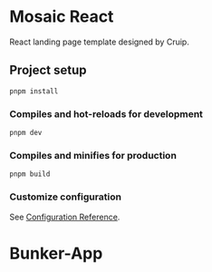 # Mosaic React

React landing page template designed by Cruip.

## Project setup

```
pnpm install
```

### Compiles and hot-reloads for development

```
pnpm dev
```

### Compiles and minifies for production

```
pnpm build
```

### Customize configuration

See [Configuration Reference](https://vitejs.dev/guide/).
# Bunker-App

